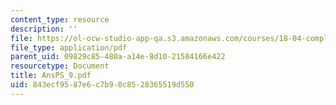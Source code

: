 ```yaml
---
content_type: resource
description: ''
file: https://ol-ocw-studio-app-qa.s3.amazonaws.com/courses/18-04-complex-variables-with-applications-fall-1999/843ecf9587e6c7b90c8528365519d550_AnsPS_9.pdf
file_type: application/pdf
parent_uid: 09829c85-480a-a14e-8d10-21584166e422
resourcetype: Document
title: AnsPS_9.pdf
uid: 843ecf95-87e6-c7b9-0c85-28365519d550
---
```

